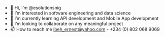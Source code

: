- 👋 Hi, I’m @esolutionsnig
- 👀 I’m interested in software engineering and data science
- 🌱 I’m currently learning API development and Mobile App development
- 💞️ I’m looking to collaborate on any meaningful project
- 📫 How to reach me ibeh_ernest@yahoo.com - +234 (0) 802 068 9069

<!---
esolutionsnig/esolutionsnig is a ✨ special ✨ repository because its `README.md` (this file) appears on your GitHub profile.
You can click the Preview link to take a look at your changes.
--->
